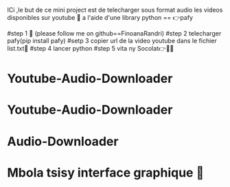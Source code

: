 ICi ,le but de ce mini project est de telecharger sous format audio les videos disponibles sur youtube 🤯  a l'aide d'une library python == 👉pafy

#step 1 🤣  (please follow me on github==FinoanaRandri)
#step 2     telecharger pafy(pip install  pafy)
#setp 3     copier url de la video youtube dans le fichier list.txt📃
#step 4     lancer python
#step 5      vita ny Socolat👉🤯🤣 
# Youtube-Audio-Downloader
# Youtube-Audio-Downloader
# Audio-Downloader
# Mbola tsisy interface graphique 🤣
